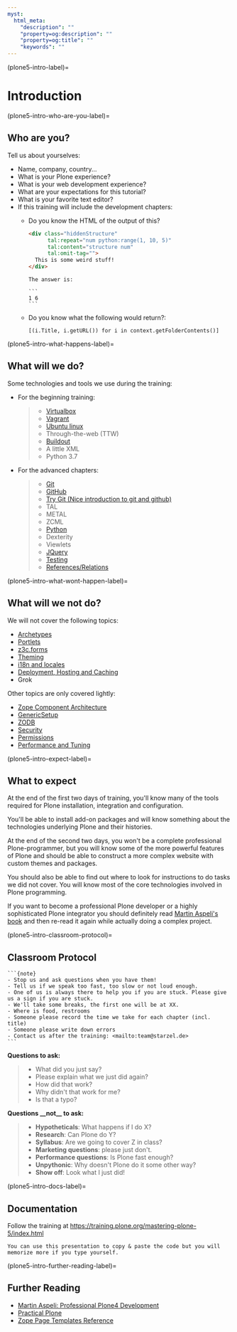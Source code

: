 ```yaml
---
myst:
  html_meta:
    "description": ""
    "property=og:description": ""
    "property=og:title": ""
    "keywords": ""
---
```


(plone5-intro-label)=

# Introduction

(plone5-intro-who-are-you-label)=

## Who are you?

Tell us about yourselves:

- Name, company, country...
- What is your Plone experience?
- What is your web development experience?
- What are your expectations for this tutorial?
- What is your favorite text editor?
- If this training will include the development chapters:
    - Do you know the HTML of the output of this?

      ```html
      <div class="hiddenStructure"
            tal:repeat="num python:range(1, 10, 5)"
            tal:content="structure num"
            tal:omit-tag="">
        This is some weird stuff!
      </div>
      ```

      ````{only} not presentation
      The answer is:

      ```
      1 6
      ```
      ````

    - Do you know what the following would return?:

      ```
      [(i.Title, i.getURL()) for i in context.getFolderContents()]
      ```

(plone5-intro-what-happens-label)=

## What will we do?

Some technologies and tools we use during the training:

- For the beginning training:

  > - [Virtualbox](https://www.virtualbox.org/)
  > - [Vagrant](https://www.vagrantup.com/)
  > - [Ubuntu linux](https://ubuntu.com/)
  > - Through-the-web (TTW)
  > - [Buildout](http://www.buildout.org/en/latest/)
  > - A little XML
  > - Python 3.7

- For the advanced chapters:

  > - [Git](https://git-scm.com/)
  > - [GitHub](https://github.com)
  > - [Try Git (Nice introduction to git and github)](https://docs.github.com/en/get-started/quickstart/set-up-git)
  > - TAL
  > - METAL
  > - ZCML
  > - [Python](https://www.python.org)
  > - Dexterity
  > - Viewlets
  > - [JQuery](https://jquery.com/)
  > - [Testing](https://5.docs.plone.org/external/plone.testing/docs/index.html)
  > - [References/Relations](https://5.docs.plone.org/external/plone.app.dexterity/docs/advanced/references.html)

(plone5-intro-what-wont-happen-label)=

## What will we not do?

We will not cover the following topics:

- [Archetypes](https://4.docs.plone.org/develop/plone/content/archetypes/index.html)
- [Portlets](https://5.docs.plone.org/develop/plone/functionality/portlets.html)
- [z3c.forms](https://5.docs.plone.org/develop/plone/forms/z3c.form.html)
- [Theming](https://5.docs.plone.org/adapt-and-extend/theming/index.html)
- [i18n and locales](https://5.docs.plone.org/develop/plone/i18n/index.html)
- [Deployment, Hosting and Caching](https://5.docs.plone.org/manage/deploying/index.html)
- Grok

Other topics are only covered lightly:

- [Zope Component Architecture](https://5.docs.plone.org/develop/addons/components/index.html)
- [GenericSetup](https://5.docs.plone.org/develop/addons/components/genericsetup.html)
- [ZODB](https://5.docs.plone.org/develop/plone/persistency/index.html)
- [Security](https://5.docs.plone.org/develop/plone/security/index.html)
- [Permissions](https://5.docs.plone.org/develop/plone/security/permissions.html)
- [Performance and Tuning](https://5.docs.plone.org/manage/deploying/performance/index.html)

(plone5-intro-expect-label)=

## What to expect

At the end of the first two days of training, you'll know many of the tools required for Plone installation,
integration and configuration.

You'll be able to install add-on packages and will know something about the technologies underlying Plone and their histories.

At the end of the second two days, you won't be a complete professional Plone-programmer,
but you will know some of the more powerful features of Plone and should be able to construct a more complex website with custom themes and packages.

You should also be able to find out where to look for instructions to do tasks we did not cover.
You will know most of the core technologies involved in Plone programming.

If you want to become a professional Plone developer or a highly sophisticated Plone integrator you should
definitely read [Martin Aspeli's book](https://www.packtpub.com/product/professional-plone-4-development/9781849514422)
and then re-read it again while actually doing a complex project.

(plone5-intro-classroom-protocol)=

## Classroom Protocol

````{only} not presentation
```{note}
- Stop us and ask questions when you have them!
- Tell us if we speak too fast, too slow or not loud enough.
- One of us is always there to help you if you are stuck. Please give us a sign if you are stuck.
- We'll take some breaks, the first one will be at XX.
- Where is food, restrooms
- Someone please record the time we take for each chapter (incl. title)
- Someone please write down errors
- Contact us after the training: <mailto:team@starzel.de>
```
````

**Questions to ask:**

> - What did you just say?
> - Please explain what we just did again?
> - How did that work?
> - Why didn't that work for me?
> - Is that a typo?

**Questions \_\_not\_\_ to ask:**

> - **Hypotheticals**: What happens if I do X?
> - **Research**: Can Plone do Y?
> - **Syllabus**: Are we going to cover Z in class?
> - **Marketing questions**: please just don't.
> - **Performance questions**: Is Plone fast enough?
> - **Unpythonic**: Why doesn't Plone do it some other way?
> - **Show off**: Look what I just did!

(plone5-intro-docs-label)=

## Documentation

Follow the training at <https://training.plone.org/mastering-plone-5/index.html>

```{note}
You can use this presentation to copy & paste the code but you will memorize more if you type yourself.
```

(plone5-intro-further-reading-label)=

## Further Reading

- [Martin Aspeli: Professional Plone4 Development](https://www.packtpub.com/product/professional-plone-4-development/9781849514422)
- [Practical Plone](https://www.packtpub.com/product/practical-plone-3-a-beginner-s-guide-to-building-powerful-websites/9781847191786)
- [Zope Page Templates Reference](https://zope.readthedocs.io/en/latest/zopebook/AppendixC.html)
